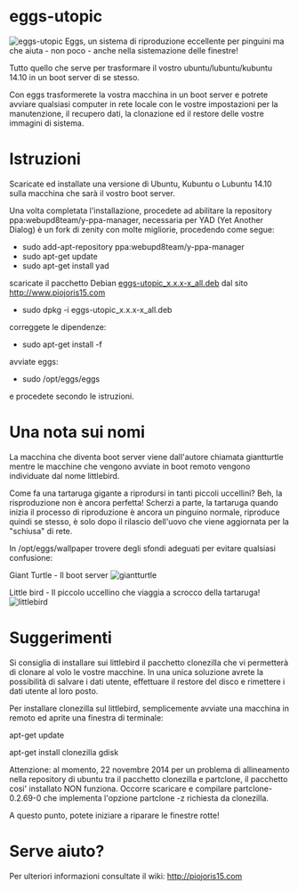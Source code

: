 eggs-utopic
===========


![eggs-utopic](https://github.com/pieroproietti/eggs-utopic/blob/master/eggs-utopic/opt/eggs/eggs.png?raw=true)
 Eggs, un sistema di riproduzione eccellente per pinguini ma che aiuta - non 
poco - anche nella sistemazione delle finestre!

Tutto quello che serve per trasformare il vostro ubuntu/lubuntu/kubuntu 
14.10 in un boot server di se stesso.

Con eggs trasformerete la vostra macchina in un boot server e 
potrete avviare qualsiasi computer in rete locale con le vostre 
impostazioni per la manutenzione, il recupero dati, la clonazione ed
il restore delle vostre immagini di sistema.

Istruzioni
==========
Scaricate ed installate una versione di Ubuntu, Kubuntu o Lubuntu
14.10 sulla macchina che sarà il vostro boot server. 

Una volta completata l'installazione, procedete ad abilitare la 
repository ppa:webupd8team/y-ppa-manager, necessaria per YAD
(Yet Another Dialog) è un fork di zenity con molte migliorie,
procedendo come segue:
- sudo add-apt-repository ppa:webupd8team/y-ppa-manager
- sudo apt-get update
- sudo apt-get install yad

scaricate il pacchetto Debian [eggs-utopic_x.x.x-x_all.deb](http://piojoris15.com/DEBS/eggs-utopic_0.8.0-1_all.deb)
dal sito http://www.piojoris15.com

- sudo dpkg -i eggs-utopic_x.x.x-x_all.deb

correggete le dipendenze:
- sudo apt-get install -f

avviate eggs:
- sudo /opt/eggs/eggs

e procedete secondo le istruzioni.

Una nota sui nomi
=================
La macchina che diventa boot server viene dall'autore chiamata giantturtle
mentre le macchine che vengono avviate in boot remoto vengono individuate 
dal nome littlebird. 

Come fa una tartaruga gigante a riprodursi in tanti piccoli uccellini? 
Beh, la risproduzione non &egrave; ancora perfetta! Scherzi a parte, la 
tartaruga quando inizia il processo di riproduzione è ancora un
pinguino normale, riproduce quindi se stesso, &egrave; solo dopo il 
rilascio dell'uovo che viene aggiornata per la "schiusa" di rete.

In /opt/eggs/wallpaper trovere degli sfondi adeguati per evitare qualsiasi
confusione:

Giant Turtle - Il boot server
![giantturtle](https://github.com/pieroproietti/eggs-utopic/blob/master/opt/eggs/wallpapers/galapagos-giant-turtle.jpg?raw)

Little bird - Il piccolo uccellino che viaggia a scrocco della tartaruga!
![littlebird](https://github.com/pieroproietti/eggs-utopic/blob/master/opt/eggs/wallpapers/galapagos-little-bird.jpg?raw)

Suggerimenti
============
Si consiglia di installare sui littlebird il pacchetto clonezilla che vi 
permetterà di clonare al volo le vostre macchine. In una unica soluzione
avrete la possibilità di salvare i dati utente, effettuare il restore
del disco e rimettere i dati utente al loro posto.

Per installare clonezilla sul littlebird, semplicemente avviate una macchina
in remoto ed aprite una finestra di terminale:

 apt-get update
 
 apt-get install clonezilla gdisk
 
Attenzione: al momento, 22 novembre 2014 per un problema di allineamento nella
repository di ubuntu tra il pacchetto clonezilla e partclone, il pacchetto cosi'
installato NON funziona. Occorre scaricare e compilare partclone-0.2.69-0 che 
implementa l'opzione partclone -z richiesta da clonezilla.
 
A questo punto, potete iniziare a riparare le finestre rotte!

Serve aiuto?
===========
Per ulteriori informazioni consultate il wiki: http://piojoris15.com
